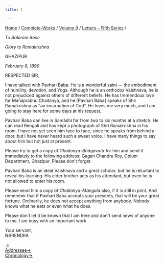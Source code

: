 ```yaml
---
title: I

---
```



[Home](../../../index.htm) / [Complete-Works](../../complete_works.htm)
/ [Volume 9](../volume_9_contents.htm) / [Letters – Fifth
Series](letters_fifth_series_contents.htm) /



*To Balaram Bose*

*Glory to Ramakrishna*

GHAZIPUR

*February 6, 1890*

RESPECTED SIR,

I have talked with Pavhari Baba. He is a wonderful saint — the
embodiment of humility, devotion, and Yoga. Although he is an orthodox
Vaishnava, he is not prejudiced against others of different beliefs. He
has tremendous love for Mahâprabhu Chaitanya, and he \[Pavhari Baba\]
speaks of Shri Ramakrishna as "an incarnation of God". He loves me very
much, and I am going to stay here for some days at his request.

Pavhari Baba can live in Samâdhi for from two to six months at a
stretch. He can read Bengali and has kept a photograph of Shri
Ramakrishna in his room. I have not yet seen him face to face, since he
speaks from behind a door, but I have never heard such a sweet voice. I
have many things to say about him but not just at present.

Please try to get a copy of *Chaitanya-Bhâgavata* for him and send it
immediately to the following address: Gagan Chandra Roy, Opium
Department, Ghazipur. Please don't forget.

Pavhari Baba is an ideal Vaishnava and a great scholar; but he is
reluctant to reveal his learning. His elder brother acts as his
attendant, but even he is not allowed to enter his room.

Please send him a copy of *Chaitanya-Mangala* also, if it is still in
print. And remember that if Pavhari Baba accepts your presents, that
will be your great fortune. Ordinarily, he does not accept anything from
anybody. Nobody knows what he eats or even what he does.

Please don't let it be known that I am here and don't send news of
anyone to me. I am busy with an important work.

Your servant,  
NARENDRA

[→](002_sir.htm)  
[Addressee→](002_sir.htm)  
[Chronology→](../../volume_6/epistles_second_series/019_sir.htm)


